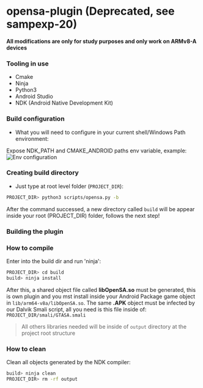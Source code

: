 # opensa-plugin (Deprecated, see sampexp-20)
**All modifications are only for study purposes and only work on ARMv8-A devices**

### Tooling in use
- Cmake
- Ninja
- Python3
- Android Studio
- NDK (Android Native Development Kit)

### Build configuration
- What you will need to configure in your current shell/Windows Path environment:

Expose NDK_PATH and CMAKE_ANDROID paths env variable, example:
![Env configuration](assets/envvar.jpeg)

### Creating build directory
- Just type at root level folder (```PROJECT_DIR```):

~~~bash
PROJECT_DIR> python3 scripts/opensa.py -b
~~~

After the command successed, a new directory called ```build``` will be appear inside your root (PROJECT_DIR) folder, follows the next step!

### Building the plugin

### How to compile
Enter into the build dir and run 'ninja':
~~~bash
PROJECT_DIR> cd build
build> ninja install
~~~

After this, a shared object file called **libOpenSA.so** must be generated, this is own plugin and you mst install inside your Android Package game object in ```lib/arm64-v8a/libOpenSA.so```. The same **.APK** object must be infected by our Dalvik Smali script, all you need is this file inside of: ```PROJECT_DIR/smali/GTASA.smali```

> All others libraries needed will be inside of `output` directory at the project root structure
### How to clean
Clean all objects generated by the NDK compiler:
~~~bash
build> ninja clean
PROJECT_DIR> rm -rf output
~~~

